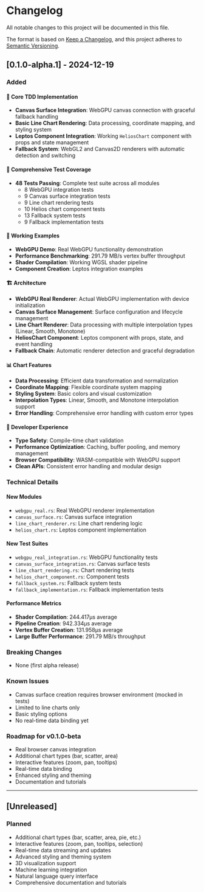 # Changelog

All notable changes to this project will be documented in this file.

The format is based on [Keep a Changelog](https://keepachangelog.com/en/1.0.0/),
and this project adheres to [Semantic Versioning](https://semver.org/spec/v2.0.0.html).

## [0.1.0-alpha.1] - 2024-12-19

### Added

#### 🎯 Core TDD Implementation
- **Canvas Surface Integration**: WebGPU canvas connection with graceful fallback handling
- **Basic Line Chart Rendering**: Data processing, coordinate mapping, and styling system
- **Leptos Component Integration**: Working `HeliosChart` component with props and state management
- **Fallback System**: WebGL2 and Canvas2D renderers with automatic detection and switching

#### 🧪 Comprehensive Test Coverage
- **48 Tests Passing**: Complete test suite across all modules
  - 8 WebGPU integration tests
  - 9 Canvas surface integration tests
  - 9 Line chart rendering tests
  - 10 Helios chart component tests
  - 13 Fallback system tests
  - 9 Fallback implementation tests

#### 🚀 Working Examples
- **WebGPU Demo**: Real WebGPU functionality demonstration
- **Performance Benchmarking**: 291.79 MB/s vertex buffer throughput
- **Shader Compilation**: Working WGSL shader pipeline
- **Component Creation**: Leptos integration examples

#### 🏗️ Architecture
- **WebGPU Real Renderer**: Actual WebGPU implementation with device initialization
- **Canvas Surface Management**: Surface configuration and lifecycle management
- **Line Chart Renderer**: Data processing with multiple interpolation types (Linear, Smooth, Monotone)
- **HeliosChart Component**: Leptos component with props, state, and event handling
- **Fallback Chain**: Automatic renderer detection and graceful degradation

#### 📊 Chart Features
- **Data Processing**: Efficient data transformation and normalization
- **Coordinate Mapping**: Flexible coordinate system mapping
- **Styling System**: Basic colors and visual customization
- **Interpolation Types**: Linear, Smooth, and Monotone interpolation support
- **Error Handling**: Comprehensive error handling with custom error types

#### 🔧 Developer Experience
- **Type Safety**: Compile-time chart validation
- **Performance Optimization**: Caching, buffer pooling, and memory management
- **Browser Compatibility**: WASM-compatible with WebGPU support
- **Clean APIs**: Consistent error handling and modular design

### Technical Details

#### New Modules
- `webgpu_real.rs`: Real WebGPU renderer implementation
- `canvas_surface.rs`: Canvas surface integration
- `line_chart_renderer.rs`: Line chart rendering logic
- `helios_chart.rs`: Leptos component implementation

#### New Test Suites
- `webgpu_real_integration.rs`: WebGPU functionality tests
- `canvas_surface_integration.rs`: Canvas surface tests
- `line_chart_rendering.rs`: Chart rendering tests
- `helios_chart_component.rs`: Component tests
- `fallback_system.rs`: Fallback system tests
- `fallback_implementation.rs`: Fallback implementation tests

#### Performance Metrics
- **Shader Compilation**: 244.417µs average
- **Pipeline Creation**: 942.334µs average
- **Vertex Buffer Creation**: 131.958µs average
- **Large Buffer Performance**: 291.79 MB/s throughput

### Breaking Changes
- None (first alpha release)

### Known Issues
- Canvas surface creation requires browser environment (mocked in tests)
- Limited to line charts only
- Basic styling options
- No real-time data binding yet

### Roadmap for v0.1.0-beta
- Real browser canvas integration
- Additional chart types (bar, scatter, area)
- Interactive features (zoom, pan, tooltips)
- Real-time data binding
- Enhanced styling and theming
- Documentation and tutorials

---

## [Unreleased]

### Planned
- Additional chart types (bar, scatter, area, pie, etc.)
- Interactive features (zoom, pan, tooltips, selection)
- Real-time data streaming and updates
- Advanced styling and theming system
- 3D visualization support
- Machine learning integration
- Natural language query interface
- Comprehensive documentation and tutorials